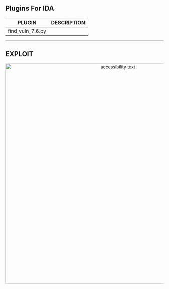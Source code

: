 ## Plugins For IDA
|PLUGIN| DESCRIPTION|
|-|-
|find_vuln_7.6.py|

---

## EXPLOIT
<p align="center">
  <img src="https://github.com/s1kr10s/" width="700" alt="accessibility text">
</p>
<br>
